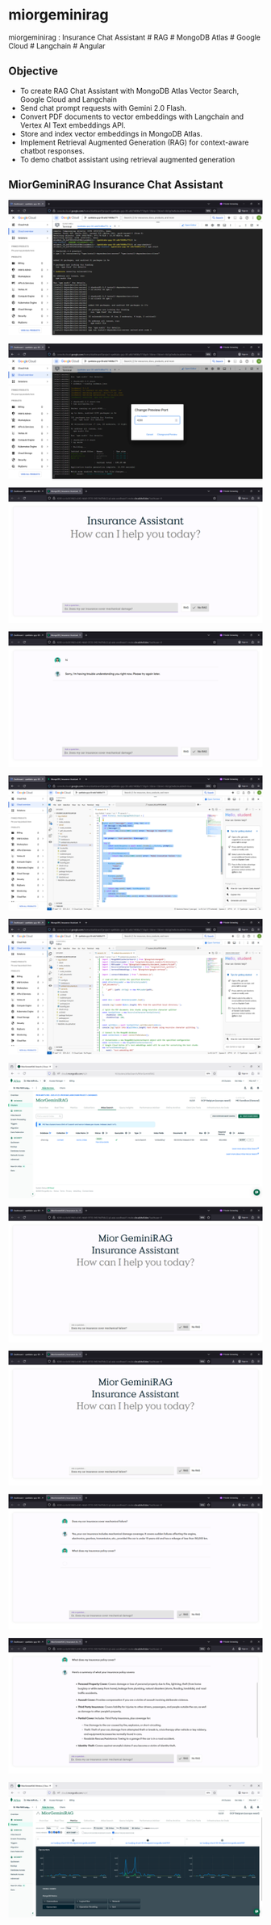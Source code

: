 # miorgeminirag
miorgeminirag : Insurance Chat Assistant # RAG # MongoDB Atlas # Google Cloud # Langchain # Angular

## Objective
- To create RAG Chat Assistant with MongoDB Atlas Vector Search, Google Cloud and Langchain
- Send chat prompt requests with Gemini 2.0 Flash.
- Convert PDF documents to vector embeddings with Langchain and Vertex AI Text embeddings API.
- Store and index vector embeddings in MongoDB Atlas.
- Implement Retrieval Augmented Generation (RAG) for context-aware chatbot responses.
- To demo chatbot assistant using retrieval augmented generation


## MiorGeminiRAG Insurance Chat Assistant

![miorgeminirag001.png](./media/miorgeminirag001.png)

![miorgeminirag002.png](./media/miorgeminirag002.png)

![miorgeminirag003.png](./media/miorgeminirag003.png)

![miorgeminirag004.png](./media/miorgeminirag004.png)

![miorgeminirag005.png](./media/miorgeminirag005.png)

![miorgeminirag006.png](./media/miorgeminirag006.png)

![miorgeminirag007.png](./media/miorgeminirag007.png)

![miorgeminirag008.png](./media/miorgeminirag008.png)

![miorgeminirag008.png](./media/miorgeminirag008.png)

![miorgeminirag009.png](./media/miorgeminirag009.png)

![miorgeminirag010.png](./media/miorgeminirag010.png)

![miorgeminirag011.png](./media/miorgeminirag011.png)

